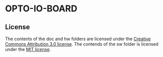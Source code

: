 # OPTO-IO-BOARD


## License
The contents of the doc and hw folders are licensed under the [Creative Commons Attribution 3.0 license](http://creativecommons.org/licenses/by/3.0/us/deed.en_US).
The contends of the sw folder is licensed under the [MIT license](http://opensource.org/licenses/mit-license.php).

